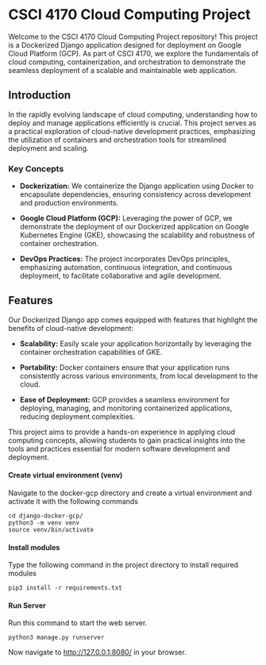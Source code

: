 # CSCI 4170 Cloud Computing Project

Welcome to the CSCI 4170 Cloud Computing Project repository! This project is a Dockerized Django application designed for deployment on Google Cloud Platform (GCP). As part of CSCI 4170, we explore the fundamentals of cloud computing, containerization, and orchestration to demonstrate the seamless deployment of a scalable and maintainable web application.

## Introduction

In the rapidly evolving landscape of cloud computing, understanding how to deploy and manage applications efficiently is crucial. This project serves as a practical exploration of cloud-native development practices, emphasizing the utilization of containers and orchestration tools for streamlined deployment and scaling.

### Key Concepts

- **Dockerization:** We containerize the Django application using Docker to encapsulate dependencies, ensuring consistency across development and production environments.

- **Google Cloud Platform (GCP):** Leveraging the power of GCP, we demonstrate the deployment of our Dockerized application on Google Kubernetes Engine (GKE), showcasing the scalability and robustness of container orchestration.

- **DevOps Practices:** The project incorporates DevOps principles, emphasizing automation, continuous integration, and continuous deployment, to facilitate collaborative and agile development.

## Features

Our Dockerized Django app comes equipped with features that highlight the benefits of cloud-native development:

- **Scalability:** Easily scale your application horizontally by leveraging the container orchestration capabilities of GKE.

- **Portability:** Docker containers ensure that your application runs consistently across various environments, from local development to the cloud.

- **Ease of Deployment:** GCP provides a seamless environment for deploying, managing, and monitoring containerized applications, reducing deployment complexities.

This project aims to provide a hands-on experience in applying cloud computing concepts, allowing students to gain practical insights into the tools and practices essential for modern software development and deployment.

#### Create virtual environment (venv)
Navigate to the docker-gcp directory and create a virtual environment and activate it with the following commands
```
cd django-docker-gcp/
python3 -m venv venv
source venv/bin/activate
```

#### Install modules
Type the following command in the project directory to install required modules
```
pip3 install -r requirements.txt
```


#### Run Server

Run this command to start the web server.

```
python3 manage.py runserver
```

Now navigate to http://127.0.0.1:8080/ in your browser.
